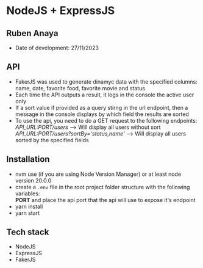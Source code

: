 # NodeJS + ExpressJS

## Ruben Anaya
- Date of development: 27/11/2023

## API
- FakerJS was used to generate dinamyc data with the specified columns: name, date, favorite food, favorite movie and status
- Each time the API outputs a result, it logs in the console the active user only
- If a sort value if provided as a query stirng in the url endpoint, then a message in the console displays by which field the results are sorted
- To use the api, you need to do a GET request to the following endpoints:      
*API_URL:PORT/users* --> Will display all users without sort  
*API_URL:PORT/users?sortBy='status,name'* --> Will display all users sorted by the specified fields

## Installation

- nvm use (if you are using Node Version Manager) or at least node version 20.0.0
- create a `.env` file in the root project folder structure with the following variables:   
**PORT** and place the api port that the api will use to expose it's endpoint
- yarn install
- yarn start

## Tech stack

- NodeJS
- ExpressJS
- FakerJS


